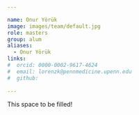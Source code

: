 ```yaml
---

name: Onur Yörük
image: images/team/default.jpg
role: masters
group: alum
aliases:
  - Onur Yörük
links:
#  orcid: 0000-0002-9617-4624
#  email: lorenzk@pennmedicine.upenn.edu
#  github: 
 
---
```


This space to be filled!
